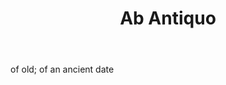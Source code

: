 ---
title: Ab Antiquo
letter: A
permalink: "/definitions/bld-ab-antiquo.html"
body: of old; of an ancient date
published_at: '2018-07-07'
source: Black's Law Dictionary 2nd Ed (1910)
layout: post
---